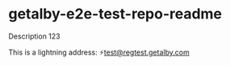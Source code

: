 # getalby-e2e-test-repo-readme
Description 123

This is a lightning address: ⚡test@regtest.getalby.com
